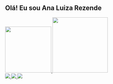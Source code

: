 ##  Olá! Eu sou Ana Luiza Rezende

<div>
<a href="https://github.com/anarezend3">
<img height="150em" src="https://github-readme-stats.vercel.app/api/top-langs/?username=anarezend3&layout=compact&langs_count=7&theme=dracula"/>
<img height="180em" src="https://github-readme-stats.vercel.app/api?username=anarezend3&show_icons=true&theme=dracula&include_all_commits=true&count_private=true"/>
</div>


<div>
    <a href="https://www.linkedin.com/in/analurezende">
      <img src=https://img.shields.io/badge/LinkedIn-0077B5?style=for-the-badge&logo=linkedin&logoColor=white>
    <a href="https://www.instagram.com/ana.reszende">
      <img src=https://img.shields.io/badge/Instagram-E4405F?style=for-the-badge&logo=instagram&logoColor=white>
    <a href="https://www.discordapp.com/users/1082411536062091314">
      <img src="https://img.shields.io/badge/Discord-7289DA?style=for-the-badge&logo=discord&logoColor=white">
  </div>
